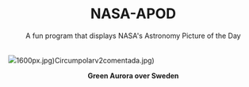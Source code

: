<div align="center">
  <h1>
    NASA-APOD
  </h1>
</div>
  
<div align="center">
  A fun program that displays NASA's Astronomy Picture of the Day
</div>

<br>

![](https://apod.nasa.gov/apod/image/2405/AuroraSweden_Strand_1500.jpg)1600px.jpg)Circumpolarv2comentada.jpg)

<p align = "center">
  <b>Green Aurora over Sweden</b>
</p>
